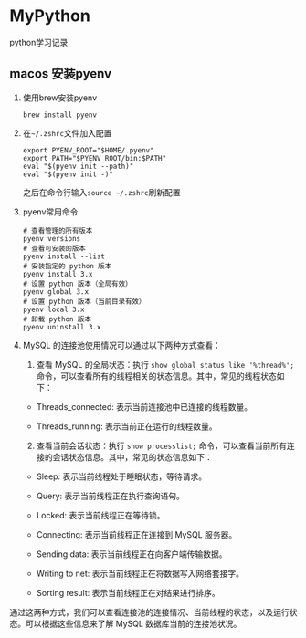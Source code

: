 # MyPython
python学习记录

## macos 安装pyenv

1. 使用brew安装pyenv

   ```shell
   brew install pyenv
   ```

2. 在`~/.zshrc`文件加入配置

   ```shell
   export PYENV_ROOT="$HOME/.pyenv"
   export PATH="$PYENV_ROOT/bin:$PATH"
   eval "$(pyenv init --path)"
   eval "$(pyenv init -)"
   ```
   
   之后在命令行输入`source ~/.zshrc`刷新配置

3. pyenv常用命令

   ```shell
   # 查看管理的所有版本
   pyenv versions
   # 查看可安装的版本
   pyenv install --list
   # 安装指定的 python 版本
   pyenv install 3.x
   # 设置 python 版本（全局有效）
   pyenv global 3.x
   # 设置 python 版本（当前目录有效）
   pyenv local 3.x
   # 卸载 python 版本
   pyenv uninstall 3.x
   ```

4. MySQL 的连接池使用情况可以通过以下两种方式查看：

   1. 查看 MySQL 的全局状态：执行 `show global status like '%thread%';` 命令，可以查看所有的线程相关的状态信息。其中，常见的线程状态如下：

   - Threads_connected: 表示当前连接池中已连接的线程数量。

   - Threads_running: 表示当前正在运行的线程数量。

   2. 查看当前会话状态：执行 `show processlist;` 命令，可以查看当前所有连接的会话状态信息。其中，常见的状态信息如下：

   - Sleep: 表示当前线程处于睡眠状态，等待请求。

   - Query: 表示当前线程正在执行查询语句。

   - Locked: 表示当前线程正在等待锁。

   - Connecting: 表示当前线程正在连接到 MySQL 服务器。

   - Sending data: 表示当前线程正在向客户端传输数据。

   - Writing to net: 表示当前线程正在将数据写入网络套接字。

   - Sorting result: 表示当前线程正在对结果进行排序。

通过这两种方式，我们可以查看连接池的连接情况、当前线程的状态，以及运行状态。可以根据这些信息来了解 MySQL 数据库当前的连接池状况。


